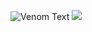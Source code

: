 ![Venom Text](https://capsule-render.vercel.app/api?type=venom&text=Hello%20I'm%20JINSEO%20&color=0:0E2148,50:483AA0,100:7965C1&fontColor=FFFFFF)
<img src="https://img.shields.io/badge/react-20232a.svg?style=for-the-badge&logo=react&logoColor=61DAFB" />

<!--
**SHIM-JINSEO/SHIM-JINSEO** is a ✨ _special_ ✨ repository because its `README.md` (this file) appears on your GitHub profile.

Here are some ideas to get you started:

- 🔭 I’m currently working on ...
- 🌱 I’m currently learning ...
- 👯 I’m looking to collaborate on ...
- 🤔 I’m looking for help with ...
- 💬 Ask me about ...
- 📫 How to reach me: ...
- 😄 Pronouns: ...
- ⚡ Fun fact: ...
-->
